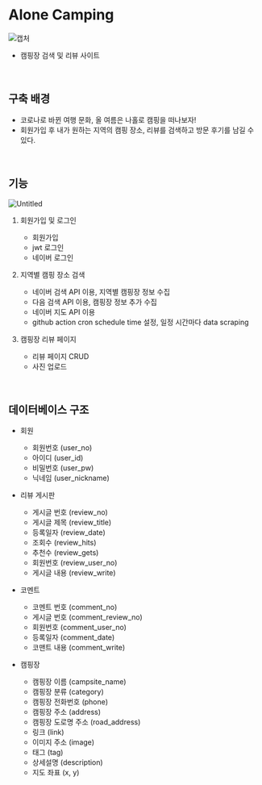 # Alone Camping

![캡처](https://user-images.githubusercontent.com/56110972/131883289-956b7308-7389-485b-918a-ca8267f5124b.PNG)

- 캠핑장 검색 및 리뷰 사이트
<br>
  
## 구축 배경

- 코로나로 바뀐 여행 문화, 올 여름은 나홀로 캠핑을 떠나보자!
- 회원가입 후 내가 원하는 지역의 캠핑 장소, 리뷰를 검색하고 방문 후기를 남길 수 있다.
<br>
  
## 기능

![Untitled](https://user-images.githubusercontent.com/56110972/131882160-4bdefddd-91d9-4409-afea-380ba742903d.png)

1. 회원가입 및 로그인
    - 회원가입
    - jwt 로그인
    - 네이버 로그인

2. 지역별 캠핑 장소 검색
    - 네이버 검색 API 이용, 지역별 캠핑장 정보 수집
    - 다음 검색 API 이용, 캠핑장 정보 추가 수집
    - 네이버 지도 API 이용
    - github action cron schedule time 설정, 일정 시간마다 data scraping

3. 캠핑장 리뷰 페이지
    - 리뷰 페이지 CRUD
    - 사진 업로드
<br>
      
## 데이터베이스 구조 

* 회원
    * 회원번호 (user_no)
    * 아이디 (user_id)
    * 비밀번호 (user_pw)
    * 닉네임 (user_nickname)
    
* 리뷰 게시판
    * 게시글 번호 (review_no)
    * 게시글 제목 (review_title)
    * 등록일자 (review_date)
    * 조회수 (review_hits)
    * 추천수 (review_gets)
    * 회원번호 (review_user_no)
    * 게시글 내용 (review_write)
    
* 코멘트
    * 코멘트 번호 (comment_no)
    * 게시글 번호 (comment_review_no) 
    * 회원번호 (comment_user_no)
    * 등록일자 (comment_date)
    * 코맨트 내용  (comment_write)
  
* 캠핑장
    * 캠핑장 이름 (campsite_name)
    * 캠핑장 분류 (category)
    * 캠핑장 전화번호 (phone)
    * 캠핑장 주소 (address)
    * 캠핑장 도로명 주소 (road_address) 
    * 링크 (link)
    * 이미지 주소 (image)
    * 태그 (tag)
    * 상세설명 (description)
    * 지도 좌표 (x, y)  